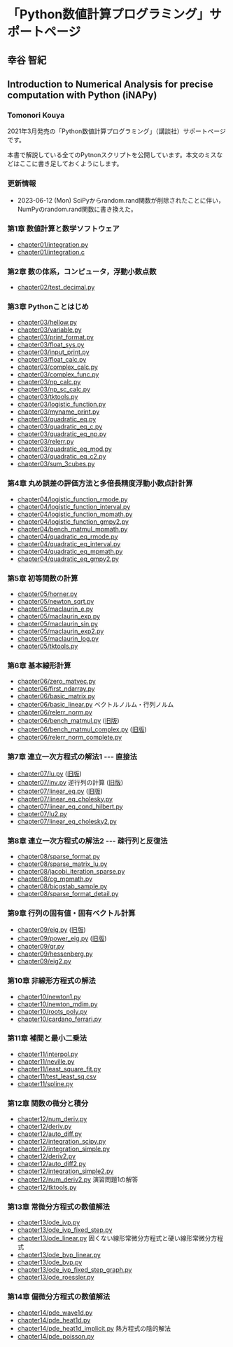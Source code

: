 # 「Python数値計算プログラミング」サポートページ
## 幸谷 智紀
## Introduction to Numerical Analysis for precise computation with Python (iNAPy)
### Tomonori Kouya

2021年3月発売の「Python数値計算プログラミング」（講談社）サポートページです。

本書で解説している全てのPytnonスクリプトを公開しています。本文のミスなどはここに書き足しておくようにします。

### 更新情報
- 2023-06-12 (Mon) SciPyからrandom.rand関数が削除されたことに伴い，NumPyのrandom.rand関数に書き換えた。

### 第1章 数値計算と数学ソフトウェア
- [chapter01/integration.py](https://github.com/tkouya/inapy/blob/master/chapter01/integration.py)
- [chapter01/integration.c](https://github.com/tkouya/inapy/blob/master/chapter01/integration.c)

### 第2章 数の体系，コンピュータ，浮動小数点数
- [chapter02/test_decimal.py](https://github.com/tkouya/inapy/blob/master/chapter02/test_decimal.py)

### 第3章 Pythonことはじめ
- [chapter03/hellow.py](https://github.com/tkouya/inapy/blob/master/chapter03/hellow.py)
- [chapter03/variable.py](https://github.com/tkouya/inapy/blob/master/chapter03/variable.py)
- [chapter03/print_format.py](https://github.com/tkouya/inapy/blob/master/chapter03/print_format.py)
- [chapter03/float_sys.py](https://github.com/tkouya/inapy/blob/master/chapter03/float_sys.py)
- [chapter03/input_print.py](https://github.com/tkouya/inapy/blob/master/chapter03/input_print.py)
- [chapter03/float_calc.py](https://github.com/tkouya/inapy/blob/master/chapter03/float_calc.py)
- [chapter03/complex_calc.py](https://github.com/tkouya/inapy/blob/master/chapter03/complex_calc.py)
- [chapter03/complex_func.py](https://github.com/tkouya/inapy/blob/master/chapter03/complex_func.py)
- [chapter03/np_calc.py](https://github.com/tkouya/inapy/blob/master/chapter03/np_calc.py)
- [chapter03/np_sc_calc.py](https://github.com/tkouya/inapy/blob/master/chapter03/np_sc_calc.py)
- [chapter03/tktools.py](https://github.com/tkouya/inapy/blob/master/chapter03/tktools.py)
- [chapter03/logistic_function.py](https://github.com/tkouya/inapy/blob/master/chapter03/logistic_function.py)
- [chapter03/myname_print.py](https://github.com/tkouya/inapy/blob/master/chapter03/myname_print.py)
- [chapter03/quadratic_eq.py](https://github.com/tkouya/inapy/blob/master/chapter03/quadratic_eq.py)
- [chapter03/quadratic_eq_c.py](https://github.com/tkouya/inapy/blob/master/chapter03/quadratic_eq_c.py)
- [chapter03/quadratic_eq_np.py](https://github.com/tkouya/inapy/blob/master/chapter03/quadratic_eq_np.py)
- [chapter03/relerr.py](https://github.com/tkouya/inapy/blob/master/chapter03/relerr.py)
- [chapter03/quadratic_eq_mod.py](https://github.com/tkouya/inapy/blob/master/chapter03/quadratic_eq_mod.py)
- [chapter03/quadratic_eq_c2.py](https://github.com/tkouya/inapy/blob/master/chapter03/quadratic_eq_c2.py)
- [chapter03/sum_3cubes.py](https://github.com/tkouya/inapy/blob/master/chapter03/sum_3cubes.py)

### 第4章 丸め誤差の評価方法と多倍長精度浮動小数点計計算
- [chapter04/logistic_function_rmode.py](https://github.com/tkouya/inapy/blob/master/chapter04/logistic_function_rmode.py)
- [chapter04/logistic_function_interval.py](https://github.com/tkouya/inapy/blob/master/chapter04/logistic_function_interval.py)
- [chapter04/logistic_function_mpmath.py](https://github.com/tkouya/inapy/blob/master/chapter04/logistic_function_mpmath.py)
- [chapter04/logistic_function_gmpy2.py](https://github.com/tkouya/inapy/blob/master/chapter04/logistic_function_gmpy2.py)
- [chapter04/bench_matmul_mpmath.py](https://github.com/tkouya/inapy/blob/master/chapter04/bench_matmul_mpmath.py)
- [chapter04/quadratic_eq_rmode.py](https://github.com/tkouya/inapy/blob/master/chapter04/quadratic_eq_rmode.py)
- [chapter04/quadratic_eq_interval.py](https://github.com/tkouya/inapy/blob/master/chapter04/quadratic_eq_interval.py)
- [chapter04/quadratic_eq_mpmath.py](https://github.com/tkouya/inapy/blob/master/chapter04/quadratic_eq_mpmath.py)
- [chapter04/quadratic_eq_gmpy2.py](https://github.com/tkouya/inapy/blob/master/chapter04/quadratic_eq_gmpy2.py)

### 第5章 初等関数の計算
- [chapter05/horner.py](https://github.com/tkouya/inapy/blob/master/chapter05/horner.py)
- [chapter05/newton_sqrt.py](https://github.com/tkouya/inapy/blob/master/chapter05/newton_sqrt.py)
- [chapter05/maclaurin_e.py](https://github.com/tkouya/inapy/blob/master/chapter05/maclaurin_e.py)
- [chapter05/maclaurin_exp.py](https://github.com/tkouya/inapy/blob/master/chapter05/maclaurin_exp.py)
- [chapter05/maclaurin_sin.py](https://github.com/tkouya/inapy/blob/master/chapter05/maclaurin_sin.py)
- [chapter05/maclaurin_exp2.py](https://github.com/tkouya/inapy/blob/master/chapter05/maclaurin_exp2.py)
- [chapter05/maclaurin_log.py](https://github.com/tkouya/inapy/blob/master/chapter05/maclaurin_log.py)
- [chapter05/tktools.py](https://github.com/tkouya/inapy/blob/master/chapter05/tktools.py)

### 第6章 基本線形計算
- [chapter06/zero_matvec.py](https://github.com/tkouya/inapy/blob/master/chapter06/zero_matvec.py)
- [chapter06/first_ndarray.py](https://github.com/tkouya/inapy/blob/master/chapter06/first_ndarray.py)
- [chapter06/basic_matrix.py](https://github.com/tkouya/inapy/blob/master/chapter06/basic_matrix.py)
- [chapter06/basic_linear.py](https://github.com/tkouya/inapy/blob/master/chapter06/basic_linear.py) ベクトルノルム・行列ノルム
- [chapter06/relerr_norm.py](https://github.com/tkouya/inapy/blob/master/chapter06/relerr_norm.py)
- [chapter06/bench_matmul.py](https://github.com/tkouya/inapy/blob/master/chapter06/bench_matmul.py) ([旧版](https://github.com/tkouya/inapy/blob/master/chapter06/bench_matmul_old_scipy.py))
- [chapter06/bench_matmul_complex.py](https://github.com/tkouya/inapy/blob/master/chapter06/bench_matmul_complex.py) ([旧版](https://github.com/tkouya/inapy/blob/master/chapter06/bench_matmul_complex_old_scipy.py))
- [chapter06/relerr_norm_complete.py](https://github.com/tkouya/inapy/blob/master/chapter06/relerr_norm_complete.py)

### 第7章 連立一次方程式の解法1 --- 直接法
- [chapter07/lu.py](https://github.com/tkouya/inapy/blob/master/chapter07/lu.py) ([旧版](https://github.com/tkouya/inapy/blob/master/chapter07/lu_old_scipy.py))
- [chapter07/inv.py](https://github.com/tkouya/inapy/blob/master/chapter07/inv.py) 逆行列の計算 ([旧版](https://github.com/tkouya/inapy/blob/master/chapter07/inv_old_scipy.py))
- [chapter07/linear_eq.py](https://github.com/tkouya/inapy/blob/master/chapter07/linear_eq.py) ([旧版](https://github.com/tkouya/inapy/blob/master/chapter07/linear_eq_old_scipy.py))
- [chapter07/linear_eq_cholesky.py](https://github.com/tkouya/inapy/blob/master/chapter07/linear_eq_cholesky.py)
- [chapter07/linear_eq_cond_hilbert.py](https://github.com/tkouya/inapy/blob/master/chapter07/linear_eq_cond_hilbert.py)
- [chapter07/lu2.py](https://github.com/tkouya/inapy/blob/master/chapter07/lu2.py)
- [chapter07/linear_eq_cholesky2.py](https://github.com/tkouya/inapy/blob/master/chapter07/linear_eq_cholesky2.py)
  
### 第8章 連立一次方程式の解法2 --- 疎行列と反復法
- [chapter08/sparse_format.py](https://github.com/tkouya/inapy/blob/master/chapter08/sparse_format.py)
- [chapter08/sparse_matrix_lu.py](https://github.com/tkouya/inapy/blob/master/chapter08/sparse_matrix_lu.py)
- [chapter08/jacobi_iteration_sparse.py](https://github.com/tkouya/inapy/blob/master/chapter08/jacobi_iteration_sparse.py)
- [chapter08/cg_mpmath.py](https://github.com/tkouya/inapy/blob/master/chapter08/cg_mpmath.py)
- [chapter08/bicgstab_sample.py](https://github.com/tkouya/inapy/blob/master/chapter08/bicgstab_sample.py)
- [chapter08/sparse_format_detail.py](https://github.com/tkouya/inapy/blob/master/chapter08/sparse_format_detail.py)
  
### 第9章 行列の固有値・固有ベクトル計算
- [chapter09/eig.py](https://github.com/tkouya/inapy/blob/master/chapter09/eig.py) ([旧版](https://github.com/tkouya/inapy/blob/master/chapter09/eig_old_scipy.py))
- [chapter09/power_eig.py](https://github.com/tkouya/inapy/blob/master/chapter09/power_eig.py) ([旧版](https://github.com/tkouya/inapy/blob/master/chapter09/power_eig_old_scipy.py))
- [chapter09/qr.py](https://github.com/tkouya/inapy/blob/master/chapter09/qr.py)
- [chapter09/hessenberg.py](https://github.com/tkouya/inapy/blob/master/chapter09/hessenberg.py)
- [chapter09/eig2.py](https://github.com/tkouya/inapy/blob/master/chapter09/eig2.py)

### 第10章 非線形方程式の解法
- [chapter10/newton1.py](https://github.com/tkouya/inapy/blob/master/chapter10/newton1.py)
- [chapter10/newton_mdim.py](https://github.com/tkouya/inapy/blob/master/chapter10/newton_mdim.py)
- [chapter10/roots_poly.py](https://github.com/tkouya/inapy/blob/master/chapter10/roots_poly.py)
- [chapter10/cardano_ferrari.py](https://github.com/tkouya/inapy/blob/master/chapter10/cardano_ferrari.py)

### 第11章 補間と最小二乗法 
- [chapter11/interpol.py](https://github.com/tkouya/inapy/blob/master/chapter11/interpol.py)
- [chapter11/neville.py](https://github.com/tkouya/inapy/blob/master/chapter11/neville.py)
- [chapter11/least_square_fit.py](https://github.com/tkouya/inapy/blob/master/chapter11/least_square_fit.py)
- [chapter11/test_least_sq.csv](https://github.com/tkouya/inapy/blob/master/chapter11/test_least_sq.csv)
- [chapter11/spline.py](https://github.com/tkouya/inapy/blob/master/chapter11/spline.py)

### 第12章 関数の微分と積分
- [chapter12/num_deriv.py](https://github.com/tkouya/inapy/blob/master/chapter12/num_deriv.py)
- [chapter12/deriv.py](https://github.com/tkouya/inapy/blob/master/chapter12/deriv.py)
- [chapter12/auto_diff.py](https://github.com/tkouya/inapy/blob/master/chapter12/auto_diff.py)
- [chapter12/integration_scipy.py](https://github.com/tkouya/inapy/blob/master/chapter12/integration_scipy.py)
- [chapter12/integration_simple.py](https://github.com/tkouya/inapy/blob/master/chapter12/integration_simple.py)
- [chapter12/deriv2.py](https://github.com/tkouya/inapy/blob/master/chapter12/deriv2.py)
- [chapter12/auto_diff2.py](https://github.com/tkouya/inapy/blob/master/chapter12/auto_diff2.py)
- [chapter12/integration_simple2.py](https://github.com/tkouya/inapy/blob/master/chapter12/integration_simple.py)
- [chapter12/num_deriv2.py](https://github.com/tkouya/inapy/blob/master/chapter12/num_deriv2.py) 演習問題1の解答
- [chapter12/tktools.py](https://github.com/tkouya/inapy/blob/master/chapter12/tktools.py)

### 第13章 常微分方程式の数値解法
- [chapter13/ode_ivp.py](https://github.com/tkouya/inapy/blob/master/chapter13/ode_ivp.py)
- [chapter13/ode_ivp_fixed_step.py](https://github.com/tkouya/inapy/blob/master/chapter13/ode_ivp_fixed_step.py)
- [chapter13/ode_linear.py](https://github.com/tkouya/inapy/blob/master/chapter13/ode_linear.py) 固くない線形常微分方程式と硬い線形常微分方程式
- [chapter13/ode_bvp_linear.py](https://github.com/tkouya/inapy/blob/master/chapter13/ode_bvp_linear.py)
- [chapter13/ode_bvp.py](https://github.com/tkouya/inapy/blob/master/chapter13/ode_bvp.py)
- [chapter13/ode_ivp_fixed_step_graph.py](https://github.com/tkouya/inapy/blob/master/chapter13/ode_ivp_fixed_step_graph.py)
- [chapter13/ode_roessler.py](https://github.com/tkouya/inapy/blob/master/chapter13/ode_roessler.py)

### 第14章 偏微分方程式の数値解法
- [chapter14/pde_wave1d.py](https://github.com/tkouya/inapy/blob/master/chapter14/pde_wave1d.py)
- [chapter14/pde_heat1d.py](https://github.com/tkouya/inapy/blob/master/chapter14/pde_heat1d.py)
- [chapter14/pde_heat1d_implicit.py](https://github.com/tkouya/inapy/blob/master/chapter14/pde_heat1d_implicit.py) 熱方程式の陰的解法
- [chapter14/pde_poisson.py](https://github.com/tkouya/inapy/blob/master/chapter14/pde_poisson.py)

<!--
# -------------------------------------
# Copyright (c) 2021 Tomonori Kouya
# All rights reserved.
# -------------------------------------
-->
